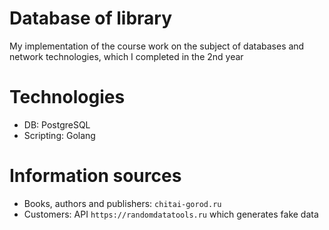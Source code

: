 # Database of library
My implementation of the course work on the subject of databases and network technologies, which I completed in the 2nd year

# Technologies
- DB: PostgreSQL
- Scripting: Golang

# Information sources
- Books, authors and publishers: `chitai-gorod.ru`
- Customers: API `https://randomdatatools.ru` which generates fake data
